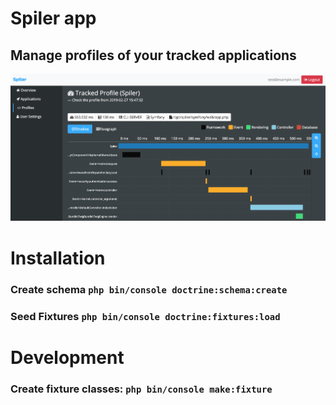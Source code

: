 # Spiler app

## Manage profiles of your tracked applications


![Timeline](docs/spiler_timeline.png?raw=true "Timeline")



# Installation
### Create schema ````php bin/console doctrine:schema:create````
### Seed Fixtures ```php bin/console doctrine:fixtures:load```



# Development


### Create fixture classes: ```php bin/console make:fixture```